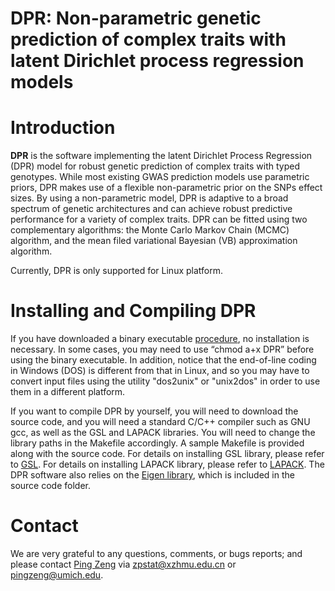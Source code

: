 
DPR: Non-parametric genetic prediction of complex traits with latent Dirichlet process regression models
========================================================================================================
# Introduction

**DPR** is the software implementing the latent Dirichlet Process Regression (DPR) model for robust genetic prediction of complex traits with typed genotypes. While most existing GWAS prediction models use parametric priors, DPR makes use of a flexible non-parametric prior on the SNPs effect sizes. By using a non-parametric model, DPR is adaptive to a broad spectrum of genetic architectures and can achieve robust predictive performance for a variety of complex traits. DPR can be fitted using two complementary algorithms: the Monte Carlo Markov Chain (MCMC) algorithm, and the mean filed variational Bayesian (VB) approximation algorithm.

Currently, DPR is only supported for Linux platform.

# Installing and Compiling DPR

If you have downloaded a binary executable [procedure](https://github.com/biostatpzeng/DPR/blob/master/DPR), no installation is necessary. In some cases, you may need to use “chmod a+x DPR” before using the binary executable. In addition, notice that the end-of-line coding in Windows (DOS) is different from that in Linux, and so you may have to convert input files using the utility "dos2unix" or "unix2dos" in order to use them in a different platform.

If you want to compile DPR by yourself, you will need to download the source code, and you will need a standard C/C++ compiler such as GNU gcc, as well as the GSL and LAPACK libraries. You will need to change the library paths in the Makefile accordingly.
A sample Makefile is provided along with the source code. For details on installing GSL library, please refer to [GSL](http://www.gnu.org/s/gsl/). For details on installing LAPACK library, please refer to [LAPACK](http://www.netlib.org/lapack/). The DPR software also relies on the [Eigen library](http://eigen.tuxfamily.org/index.php?title=Main_Page), which is included in the source code folder.

# Contact
We are very grateful to any questions, comments, or bugs reports; and please contact [Ping Zeng](https://github.com/biostatpzeng) via zpstat@xzhmu.edu.cn or pingzeng@umich.edu.



